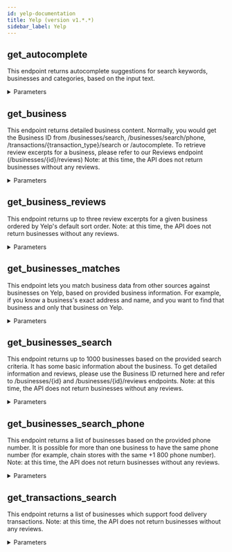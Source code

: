 ```yaml
---
id: yelp-documentation
title: Yelp (version v1.*.*)
sidebar_label: Yelp
---
```


## get_autocomplete

This endpoint returns autocomplete suggestions for search keywords, businesses and categories, based on the input text.

<details><summary>Parameters</summary>

#### text (required)

Text to return autocomplete suggestions for.

**Type:** string

#### latitude

Required if location is not provided. Latitude of the location you want to search nearby.

**Type:** number

#### locale

List of supported locales https://www.yelp.com/developers/documentation/v3/supported_locales. Defaults to en_US.

**Type:** string

#### longitude

Required if location is not provided. Longitude of the location you want to search nearby.

**Type:** number

</details>

## get_business

This endpoint returns detailed business content. Normally, you would get the Business ID from /businesses/search, /businesses/search/phone, /transactions/{transaction_type}/search or /autocomplete. To retrieve review excerpts for a business, please refer to our Reviews endpoint (/businesses/{id}/reviews) Note: at this time, the API does not return businesses without any reviews.

<details><summary>Parameters</summary>

#### id (required)

**Type:** string

#### locale

List of supported locales https://www.yelp.com/developers/documentation/v3/supported_locales. Defaults to en_US.

**Type:** string

</details>

## get_business_reviews

This endpoint returns up to three review excerpts for a given business ordered by Yelp's default sort order. Note: at this time, the API does not return businesses without any reviews.

<details><summary>Parameters</summary>

#### id (required)

**Type:** string

#### locale

List of supported locales https://www.yelp.com/developers/documentation/v3/supported_locales. Defaults to en_US.

**Type:** string

</details>

## get_businesses_matches

This endpoint lets you match business data from other sources against businesses on Yelp, based on provided business information. For example, if you know a business's exact address and name, and you want to find that business and only that business on Yelp.

<details><summary>Parameters</summary>

#### address1 (required)

The first line of the business’s address. Maximum length is 64; only digits, letters, spaces, and ­’/#&,.: are allowed. The empty string '' is allowed; this will specifically match certain service businesses that have no street address.

**Type:** string

#### city (required)

The city of the business. Maximum length is 64; only digits, letters, spaces, and ­’.() are allowed.

**Type:** string

#### country (required)

The ISO 3166-1 alpha-2 country code of this business. Maximum length is 2.

**Type:** string

#### name (required)

The name of the business. Maximum length is 64; only digits, letters, spaces, and !#$%&+,­./:?@'are allowed.

**Type:** string

#### state (required)

The ISO 3166-2 (with a few exceptions) state code of this business. Maximum length is 3.

**Type:** string

#### address2

The second line of the business’s address. Maximum length is 64; only digits, letters, spaces, and ­’/#&,.: are allowed

**Type:** string

#### address3

The third line of the business’s address. Maximum length is 64; only digits, letters, spaces, and ­’/#&,.: are allowed

**Type:** string

#### latitude

Required if location is not provided. Latitude of the location you want to search nearby.

**Type:** number

#### limit

Maximum number of business results to return. By default, it will return 3. Maximum is 10.

**Type:** integer

#### longitude

Required if location is not provided. Longitude of the location you want to search nearby.

**Type:** number

#### match_threshold

Specifies whether a match quality threshold should be applied to the matched businesses. Must be either 'default' or 'none'. default: Apply a match quality threshold such that only very closely matching businesses will be returned. none: Do not apply any match quality threshold; all potential business matches will be returned. If this param is not included in a request, 'default' will be used.

**Type:** string

#### phone

The phone number of the business which can be submitted as (a) locally ­formatted with digits only (e.g., 016703080) or (b) internationally­ formatted with a leading + sign and digits only after (+35316703080). Maximum length is 32.

**Type:** string

#### yelp_business_id

Unique Yelp identifier of the business if available. Used as a hint when finding a matching business.

**Type:** string

#### zip_code

The Zip code of this business.

**Type:** string

</details>

## get_businesses_search

This endpoint returns up to 1000 businesses based on the provided search criteria. It has some basic information about the business. To get detailed information and reviews, please use the Business ID returned here and refer to /businesses/{id} and /businesses/{id}/reviews endpoints. Note: at this time, the API does not return businesses without any reviews.

<details><summary>Parameters</summary>

#### attributes

Try these additional filters to return specific search results! hot_and_new - popular businesses which recently joined Yelp. request_a_quote - businesses which actively reply to Request a Quote inquiries. reservation - businesses with Yelp Reservations bookings enabled on their profile page. waitlist_reservation - businesses with Yelp Waitlist bookings enabled on their profile screen (iOS/Android). cashback - businesses offering Yelp Cash Back to in-house customers. deals - businesses offering Yelp Deals on their profile page. gender_neutral_restrooms - businesses which provide gender neutral restrooms. You can combine multiple attributes by providing a comma separated like "attribute1,attribute2". If multiple attributes are used, only businesses that satisfy ALL attributes will be returned in search results. For example, the attributes "hot_and_new,cashback" will return businesses that are Hot and New AND offer Cash Back.

**Type:** string

#### categories

Categories to filter the search results with. https://www.yelp.com/developers/documentation/v3/all_category_list The category filter can be a list of comma delimited categories. For example, "bars,french" will filter by Bars OR French. The category identifier should be used (for example "discgolf", not "Disc Golf").

**Type:** string

#### latitude

Required if location is not provided. Latitude of the location you want to search nearby.

**Type:** number

#### locale

List of supported locales https://www.yelp.com/developers/documentation/v3/supported_locales. Defaults to en_US.

**Type:** string

#### location

Required if either latitude or longitude is not provided. Specifies the combination of "address, neighborhood, city, state or zip, optional country" to be used when searching for businesses.

**Type:** string

#### longitude

Required if location is not provided. Longitude of the location you want to search nearby.

**Type:** number

#### open_at

An integer represending the Unix time in the same timezone of the search location. If specified, it will return business open at the given time. Notice that open_at and open_now cannot be used together.

**Type:** integer

#### open_now

Default to false. When set to true, only return the businesses open now. Notice that open_at and open_now cannot be used together.

**Type:** boolean

#### price

Pricing levels to filter the search result with: 1 = $, 2 = $$, 3 = $$$, 4 = $$$$. The price filter can be a list of comma delimited pricing levels. For example, "1, 2, 3" will filter the results to show the ones that are $, $$, or $$$.

**Type:** string

#### radius

Search radius in meters. If the value is too large, a AREA_TOO_LARGE error may be returned. The max value is 40000 meters (about 25 miles).

**Type:** number

#### sort_by

Sort the results by one of the these modes: best_match, rating, review_count or distance. By default it's best_match. The rating sort is not strictly sorted by the rating value, but by an adjusted rating value that takes into account the number of ratings, similar to a bayesian average. This is so a business with 1 rating of 5 stars doesn’t immediately jump to the top.

**Type:** string

#### term

Search term (e.g. "food", "restaurants"). If term isn’t included we search everything. The term keyword also accepts business names such as "Starbucks".

**Type:** string

</details>

## get_businesses_search_phone

This endpoint returns a list of businesses based on the provided phone number. It is possible for more than one business to have the same phone number (for example, chain stores with the same +1 800 phone number). Note: at this time, the API does not return businesses without any reviews.

<details><summary>Parameters</summary>

#### phone (required)

Phone number of the business you want to search for. It must start with + and include the country code, like +14159083801.

**Type:** number

</details>

## get_transactions_search

This endpoint returns a list of businesses which support food delivery transactions. Note: at this time, the API does not return businesses without any reviews.

<details><summary>Parameters</summary>

#### latitude

Required if location is not provided. Latitude of the location you want to search nearby.

**Type:** number

#### location

Required if either latitude or longitude is not provided. Specifies the combination of "address, neighborhood, city, state or zip, optional country" to be used when searching for businesses.

**Type:** string

#### longitude

Required if location is not provided. Longitude of the location you want to search nearby.

**Type:** number

</details>

